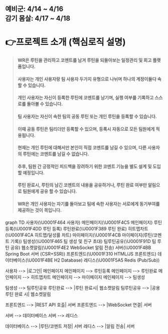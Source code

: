 **예비군: 4/14 ~ 4/16**
<br/>
**감기 몸살: 4/17 ~ 4/18**
---------------------------------------
# 👉프로젝트 소개 (핵심로직 설명)
> #### WR은 루틴을 관리하고 코멘트를 남겨 루틴을 되돌아보는 일정관리 및 회고 플랫폼입니다.
> #### 사용자는 개인 사용자랑 팀 사용자 두가지 유형으로 나뉘며 하나의 계정이둘다 속할 수 있습니다.
> #### 개인 사용자는 자신이 등록한 루틴에 코멘트를 남기며, 실행 여부를 기록하고 스스로를 돌아볼 수 있습니다.
> #### 팀 사용자는 자신이 속한 팀의 공동 루틴 또는 개인 루틴을 등록할 수 있습니다.
> #### 이때 공동 루틴은 팀리더만 등록할 수 있으며, 등록시 자동으로 모든 팀원에게 적용됩니다.
> #### 현재는 개인 루틴에 대해서만 본인이 직접 코멘트를 남길 수 있으며, 다른 사용자의 루틴에는 코멘트를 남길 수 없습니다.
> #### 추후, 팀원 간 긍정적인 피드백을 장려하기 위한 코멘트 기능을 별도 설계 및 도입할 예정입니다.
> #### 루틴 완료시, 루틴의 남긴 코멘트의 내용을 공유하거나,  루틴 완료 여부만 알림으로 팀원에게 공유 할 수 있습니다.
> #### WR은 개인 사용자는 자기를 돌아보고 팀에 속한 사용자는 서로에게 동기부여를 제공하는 것이 목입니다.

<meramaid>
graph TD
  사용자(\U0001F464 사용자)
  메인페이지(\U0001F4C5 메인페이지)
  루틴등록(\U0001F4DD 루틴 등록)
  루틴완료(\U0001F389 루틴 완료)
  히트맵차트(\U0001F4CA 히트맵/달성률 차트)
  마이페이지(\U0001F4CB 마이페이지(루틴/코멘트 기록))
  팀생성(\U0001F465 팀 생성 및 친구 초대)
  팀루틴공유(\U0001F91D 팀 루틴 공유)
  웹소켓알림(\U0001F4E2 WebSocket 알림 전송)
  서버(\U0001F4BB Spring Boot 서버 (CSR+SSR))
  프론트엔드(\U0001F310 HTML/JS 프론트엔드)
  데이터베이스(\U0001F4BE H2 Database)
  레디스(\U0001F5A5 Redis (Pub/Sub))

  사용자 --> |로그인| 메인페이지
  메인페이지 --> 루틴등록
  메인페이지 --> 루틴완료
  메인페이지 --> 히트맵차트
  메인페이지 --> 마이페이지
  메인페이지 --> 팀생성

  팀생성 --> 팀루틴공유
  루틴완료 --> |루틴 완료시| 웹소켓알림
  팀루틴공유 --> |공용 루틴 완료 시| 웹소켓알림

  프론트엔드 --> |REST API 호출| 서버
  프론트엔드 --> |WebSocket 연결| 서버

  서버 --> 데이터베이스
  서버 --> 레디스

  데이터베이스 --> |루틴/코멘트 저장| 서버
  레디스 --> |알림 전송| 서버
  </meramaid>
